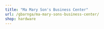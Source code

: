 ```yaml
---
title: "Ma Mary Son's Business Center"
url: /gbarnga/ma-mary-sons-business-center/
shop: hardware
---
```

